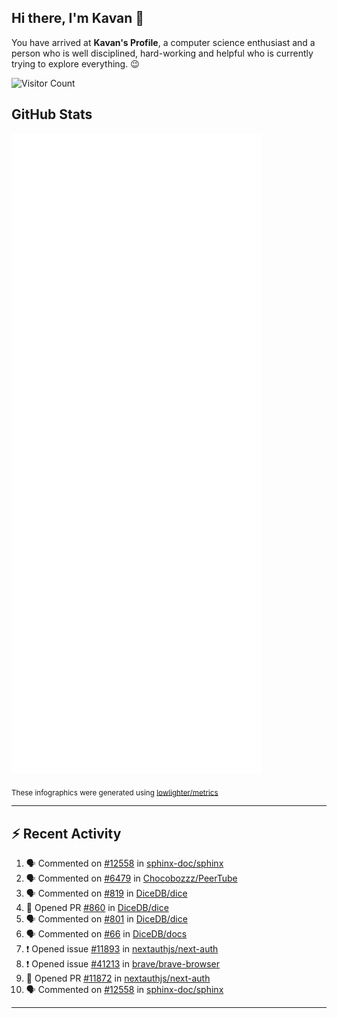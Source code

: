 ## Hi there, I'm Kavan 👋

You have arrived at **Kavan's Profile**, a computer science enthusiast and a person who is well disciplined, hard-working and helpful who is currently trying to explore everything. 😉

![Visitor Count](https://profile-counter.glitch.me/kavania2002/count.svg)

## GitHub Stats

![](./github-metrics.svg)

<sub>These infographics were generated using [lowlighter/metrics](https://github.com/lowlighter/metrics)</sub>

---

## :zap: Recent Activity

<!--START_SECTION:activity-->
1. 🗣 Commented on [#12558](https://github.com/sphinx-doc/sphinx/issues/12558#issuecomment-2393279102) in [sphinx-doc/sphinx](https://github.com/sphinx-doc/sphinx)
2. 🗣 Commented on [#6479](https://github.com/Chocobozzz/PeerTube/issues/6479#issuecomment-2390598051) in [Chocobozzz/PeerTube](https://github.com/Chocobozzz/PeerTube)
3. 🗣 Commented on [#819](https://github.com/DiceDB/dice/issues/819#issuecomment-2382006295) in [DiceDB/dice](https://github.com/DiceDB/dice)
4. 💪 Opened PR [#860](https://github.com/DiceDB/dice/pull/860) in [DiceDB/dice](https://github.com/DiceDB/dice)
5. 🗣 Commented on [#801](https://github.com/DiceDB/dice/issues/801#issuecomment-2381130131) in [DiceDB/dice](https://github.com/DiceDB/dice)
6. 🗣 Commented on [#66](https://github.com/DiceDB/docs/issues/66#issuecomment-2380600832) in [DiceDB/docs](https://github.com/DiceDB/docs)
7. ❗ Opened issue [#11893](https://github.com/nextauthjs/next-auth/issues/11893) in [nextauthjs/next-auth](https://github.com/nextauthjs/next-auth)
8. ❗ Opened issue [#41213](https://github.com/brave/brave-browser/issues/41213) in [brave/brave-browser](https://github.com/brave/brave-browser)
9. 💪 Opened PR [#11872](https://github.com/nextauthjs/next-auth/pull/11872) in [nextauthjs/next-auth](https://github.com/nextauthjs/next-auth)
10. 🗣 Commented on [#12558](https://github.com/sphinx-doc/sphinx/issues/12558#issuecomment-2227345206) in [sphinx-doc/sphinx](https://github.com/sphinx-doc/sphinx)
<!--END_SECTION:activity-->

---
